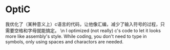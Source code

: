 # OptiC
我优化了（某种意义上）c语言的代码，让他像汇编，减少了输入符号的过程，只需要空格和字母就能搞定。
\n
I optimized (not really) c's code to let it looks more like assembly's style. While coding, you don't need to type in symbols, only using spaces and charactors are needed.
